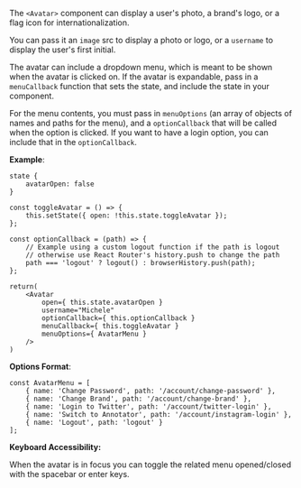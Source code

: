 The `<Avatar>` component can display a user's photo, a brand's logo, or a flag icon for internationalization.

You can pass it an `image` src to display a photo or logo, or a `username` to display the user's first initial.

The avatar can include a dropdown menu, which is meant to be shown when the avatar is clicked on. If the avatar is expandable, pass in a `menuCallback` function that sets the state, and include the state in your component.

For the menu contents, you must pass in `menuOptions` (an array of objects of names and paths for the menu), and a `optionCallback` that will be called when the option is clicked. If you want to have a login option, you can include that in the `optionCallback`.

**Example**:

```
state {
    avatarOpen: false
}

const toggleAvatar = () => {
    this.setState({ open: !this.state.toggleAvatar });
};

const optionCallback = (path) => {
    // Example using a custom logout function if the path is logout
    // otherwise use React Router's history.push to change the path
    path === 'logout' ? logout() : browserHistory.push(path);
};

return(
    <Avatar
        open={ this.state.avatarOpen }
        username="Michele"
        optionCallback={ this.optionCallback }
        menuCallback={ this.toggleAvatar }
        menuOptions={ AvatarMenu }
    />
)
```

**Options Format**:

```
const AvatarMenu = [
    { name: 'Change Password', path: '/account/change-password' },
    { name: 'Change Brand', path: '/account/change-brand' },
    { name: 'Login to Twitter', path: '/account/twitter-login' },
    { name: 'Switch to Annotator', path: '/account/instagram-login' },
    { name: 'Logout', path: 'logout' }
];
```

**Keyboard Accessibility:**

When the avatar is in focus you can toggle the related menu opened/closed with the spacebar or enter keys.
